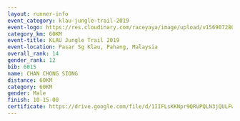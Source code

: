```yaml
---
layout: runner-info 
event_category: klau-jungle-trail-2019 
event-logo: https://res.cloudinary.com/raceyaya/image/upload/v1569072808/logo/klau-image_qwwxyw.png
category_km: 60KM 
event-title: KLAU Jungle Trail 2019 
event-location: Pasar Sg Klau, Pahang, Malaysia 
overall_rank: 14
gender_rank: 12
bib: 6015
name: CHAN CHONG SIONG
distance: 60KM
category: 60KM
gender: Male
finish: 10-15-00
certificate: https://drive.google.com/file/d/1IIFLsKKNpr9QRUPQLN3jQULFwm0Rpfwf/view?usp=sharing
---
```

